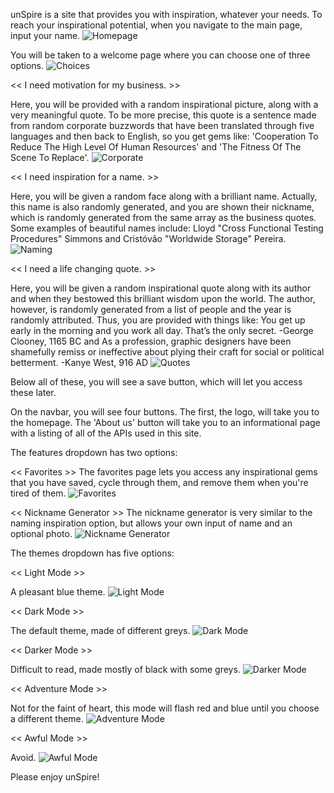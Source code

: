 unSpire is a site that provides you with inspiration, whatever your needs.
To reach your inspirational potential, when you navigate to the main page, input your name.
![Homepage](/images/homepage.png?raw=true "Homepage")

You will be taken to a welcome page where you can choose one of three options.
![Choices](/images/choices.png?raw=true "Choices")

<< I need motivation for my business. >>

Here, you will be provided with a random inspirational picture, along with a very meaningful quote.
To be more precise, this quote is a sentence made from random corporate buzzwords that have been translated through five languages and then back to English, so you get gems like:
'Cooperation To Reduce The High Level Of Human Resources'
and
'The Fitness Of The Scene To Replace'.
![Corporate](/images/corporate.png?raw=true "Corporate")

<< I need inspiration for a name. >>

Here, you will be given a random face along with a brilliant name.
Actually, this name is also randomly generated, and you are shown their nickname, which is randomly generated from the same array as the business quotes. Some examples of beautiful names include:
Lloyd "Cross Functional Testing Procedures" Simmons
and
Cristóvão "Worldwide Storage" Pereira.
![Naming](/images/naming.png?raw=true "Naming")

<< I need a life changing quote. >>

Here, you will be given a random inspirational quote along with its author and when they bestowed this brilliant wisdom upon the world.
The author, however, is randomly generated from a list of people and the year is randomly attributed. Thus, you are provided with things like:
You get up early in the morning and you work all day. That’s the only secret.
-George Clooney, 1165 BC
and
As a profession, graphic designers have been shamefully remiss or ineffective about plying their craft for social or political betterment.
-Kanye West, 916 AD
![Quotes](/images/quote.png?raw=true "Quotes")

Below all of these, you will see a save button, which will let you access these later.

On the navbar, you will see four buttons. The first, the logo, will take you to the homepage.
The 'About us' button will take you to an informational page with a listing of all of the APIs used in this site.

The features dropdown has two options:

<< Favorites >>
The favorites page lets you access any inspirational gems that you have saved, cycle through them, and remove them when you're tired of them.
![Favorites](/images/favorites.png?raw=true "Favorites")

<< Nickname Generator >>
The nickname generator is very similar to the naming inspiration option, but allows your own input of name and an optional photo.
![Nickname Generator](/images/nickname.png?raw=true "Nickname Generator")

The themes dropdown has five options:

<< Light Mode >>

A pleasant blue theme.
![Light Mode](/images/lightmode.png?raw=true "Light Mode")

<< Dark Mode >>

The default theme, made of different greys.
![Dark Mode](/images/darkmode.png?raw=true "Dark Mode")

<< Darker Mode >>

Difficult to read, made mostly of black with some greys.
![Darker Mode](/images/darkermode.png?raw=true "Darker Mode")

<< Adventure Mode >>

Not for the faint of heart, this mode will flash red and blue until you choose a different theme.
![Adventure Mode](/images/adventuremode.png?raw=true "Adventure Mode")

<< Awful Mode >>

Avoid.
![Awful Mode](/images/awfulmode.png?raw=true "Awful Mode")

Please enjoy unSpire!
